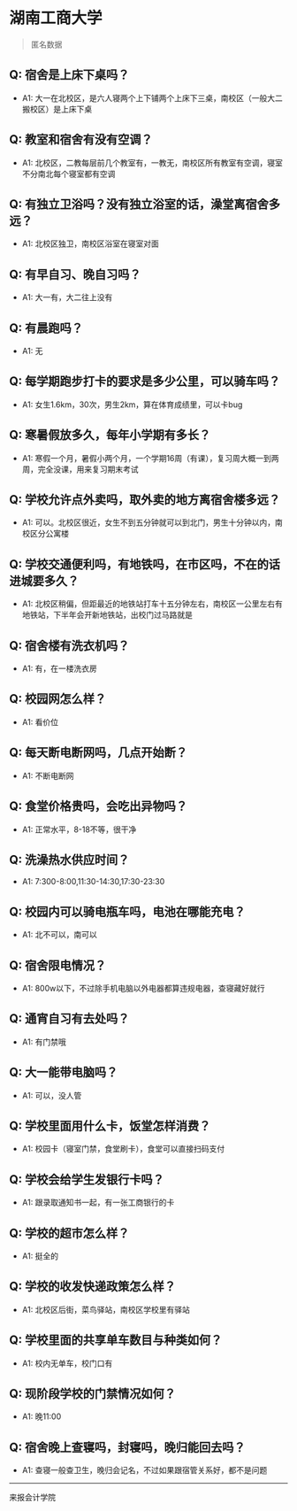 # 湖南工商大学
> 匿名数据
## Q: 宿舍是上床下桌吗？
- A1: 大一在北校区，是六人寝两个上下铺两个上床下三桌，南校区（一般大二搬校区）是上床下桌
## Q: 教室和宿舍有没有空调？
- A1: 北校区，二教每层前几个教室有，一教无，南校区所有教室有空调，寝室不分南北每个寝室都有空调
## Q: 有独立卫浴吗？没有独立浴室的话，澡堂离宿舍多远？
- A1: 北校区独卫，南校区浴室在寝室对面
## Q: 有早自习、晚自习吗？
- A1: 大一有，大二往上没有
## Q: 有晨跑吗？
- A1: 无
## Q: 每学期跑步打卡的要求是多少公里，可以骑车吗？
- A1: 女生1.6km，30次，男生2km，算在体育成绩里，可以卡bug
## Q: 寒暑假放多久，每年小学期有多长？
- A1: 寒假一个月，暑假小两个月，一个学期16周（有课），复习周大概一到两周，完全没课，用来复习期末考试
## Q: 学校允许点外卖吗，取外卖的地方离宿舍楼多远？
- A1: 可以。北校区很近，女生不到五分钟就可以到北门，男生十分钟以内，南校区分公寓楼
## Q: 学校交通便利吗，有地铁吗，在市区吗，不在的话进城要多久？
- A1: 北校区稍偏，但距最近的地铁站打车十五分钟左右，南校区一公里左右有地铁站，下半年会开新地铁站，出校门过马路就是
## Q: 宿舍楼有洗衣机吗？
- A1: 有，在一楼洗衣房
## Q: 校园网怎么样？
- A1: 看价位
## Q: 每天断电断网吗，几点开始断？
- A1: 不断电断网
## Q: 食堂价格贵吗，会吃出异物吗？
- A1: 正常水平，8-18不等，很干净
## Q: 洗澡热水供应时间？
- A1: 7:300-8:00,11:30-14:30,17:30-23:30
## Q: 校园内可以骑电瓶车吗，电池在哪能充电？
- A1: 北不可以，南可以
## Q: 宿舍限电情况？
- A1: 800w以下，不过除手机电脑以外电器都算违规电器，查寝藏好就行
## Q: 通宵自习有去处吗？
- A1: 有门禁哦
## Q: 大一能带电脑吗？
- A1: 可以，没人管
## Q: 学校里面用什么卡，饭堂怎样消费？
- A1: 校园卡（寝室门禁，食堂刷卡），食堂可以直接扫码支付
## Q: 学校会给学生发银行卡吗？
- A1: 跟录取通知书一起，有一张工商银行的卡
## Q: 学校的超市怎么样？
- A1: 挺全的
## Q: 学校的收发快递政策怎么样？
- A1: 北校区后街，菜鸟驿站，南校区学校里有驿站
## Q: 学校里面的共享单车数目与种类如何？
- A1: 校内无单车，校门口有
## Q: 现阶段学校的门禁情况如何？
- A1: 晚11:00
## Q: 宿舍晚上查寝吗，封寝吗，晚归能回去吗？
- A1: 查寝一般查卫生，晚归会记名，不过如果跟宿管关系好，都不是问题
***
来报会计学院